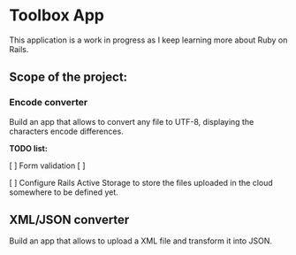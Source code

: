 # Toolbox App

This application is a work in progress as I keep learning more about Ruby on Rails.

## Scope of the project:

### Encode converter

Build an app that allows to convert any file to UTF-8, displaying the characters encode differences.

**TODO list:**

[ ] Form validation
[ ]

[ ] Configure Rails Active Storage to store the files uploaded in the cloud somewhere to be defined yet.

## XML/JSON converter

Build an app that allows to upload a XML file and transform it into JSON.
